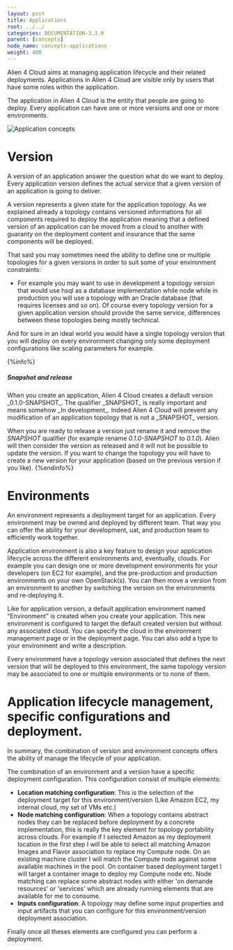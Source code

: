 ```yaml
---
layout: post
title: Applications
root: ../../
categories: DOCUMENTATION-3.3.0
parent: [concepts]
node_name: concepts-applications
weight: 400
---
```


Alien 4 Cloud aims at managing application lifecycle and their related deployments. Applications in Alien 4 Cloud are visible only by users that have some roles within the application.

The application in Alien 4 Cloud is the entity that people are going to deploy. Every application can have one or more versions and one or more environments.

![Application concepts](../images/3.3.0/concepts/application_relations.png)

# Version

A version of an application answer the question what do we want to deploy. Every application version defines the actual service that a given version of an application is going to deliver.

A version represents a given state for the application topology. As we explained already a topology contains versioned informations for all components required to deploy the application meaning that a defined version of an application can be moved from a cloud to another with guaranty on the deployment content and insurance that the same components will be deployed.

That said you may sometimes need the ability to define one or multiple topologies for a given versions in order to suit some of your environment constraints:
 - For example you may want to use in development a topology version that would use hsql as a database implementation while node while in production you will use a topology with an Oracle database (that requires licenses and so on).
Of course every topology version for a given application version should provide the same service, differences between these topologies being mostly technical.

And for sure in an ideal world you would have a single topology version that you will deploy on every environment changing only some deployment configurations like scaling parameters for example.

{%info%}
<h5>Snapshot and release</h5>
When you create an application, Alien 4 Cloud creates a default version _0.1.0-SNAPSHOT_. The qualifier _SNAPSHOT_ is really important and means somehow _In development_. Indeed Alien 4 Cloud will prevent any modification of an application topology that is not a _SNAPSHOT_ version.

When you are ready to release a version just rename it and remove the _SNAPSHOT_ qualifier (for example rename _0.1.0-SNAPSHOT_ to _0.1.0_). Alien will then consider the version as released and it will not be possible to update the version. If you want to change the topology you will have to create a new version for your application (based on the previous version if you like).
{%endinfo%}

# Environments

An environment represents a deployment target for an application. Every environment may be owned and deployed by different team. That way you can offer the ability for your development, uat, and production team to efficiently work together.

Application environment is also a key feature to design your application lifecycle across the different environments and, eventually, clouds. For example you can design one or more development environments for your developers (on EC2 for example), and the pre-production and production environments on your own OpenStack(s). You can then move a version from an environment to another by switching the version on the environments and re-deploying it.

Like for application version, a default application environment named “Environment” is created when you create your application. This new environment is configured to target the default created version but without any associated cloud. You can specify the cloud in the environment management page or in the deployment page. You can also add a type to your environment and write a description.

Every environment have a topology version associated that defines the next version that will be deployed to this environment, the same topology version may be associated to one or multiple environments or to none of them.

# Application lifecycle management, specific configurations and deployment.

In summary, the combination of version and environment concepts offers the ability of manage the lifecycle of your application.

The combination of an environment and a version have a specific deployment configuration. This configuration consist of multiple elements:

* __Location matching configuration__: This is the selection of the deployment target for this environment/version (Like Amazon EC2, my internal cloud, my set of VMs etc.)
* __Node matching configuration__: When a topology contains abstract nodes they can be replaced before deployment by a concrete implementation, this is really the key element for topology portability across clouds. For example if I selected Amazon as my deployment location in the first step I will be able to select all matching Amazon Images and Flavor association to replace my Compute node. On an existing machine cluster I will match the Compute node against some available machines in the pool. On container based deployment target I will target a container image to deploy my Compute node etc.
 Node matching can replace some abstract nodes with either 'on demande resources' or 'services' which are already running elements that are available for me to consume.
* __Inputs configuration__: A topology may define some input properties and input artifacts that you can configure for this environment/version deployment association.

 Finally once all theses elements are configured you can perform a deployment.
